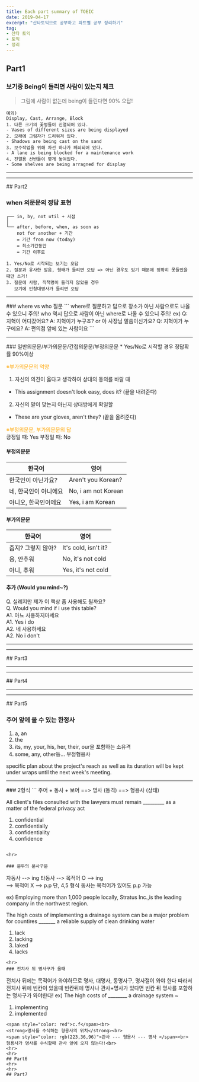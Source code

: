 ```yaml
---
title: Each part summary of TOEIC 
date: 2019-04-17
excerpt: "산타토익으로 공부하고 파트별 공부 정리하기"
tag:
- 산타 토익
- 토익 
- 정리
---
```


## Part1

### 보기중 Being이 들리면 사람이 있는지 체크 

> 그림에 사람이 없는데 being이 들린다면 90% 오답! 

```
예외)
Display, Cast, Arrange, Block 
1. 다른 크기의 꽃병들이 진열되어 있다. 
- Vases of different sizes are being displayed
2. 모래에 그림자가 드리워져 있다.
- Shadows are being cast on the sand
3. 보수작업을 위해 차선 하나가 폐쇠되어 있다.
- A lane is being blocked for a maintenance work 
4. 진열용 선반들이 몇개 놓여있다. 
- Some shelves are being arragned for display 
```
<hr>
<hr>
## Part2

### when 의문문의 정답 표현 
```
┌── in, by, not util + 시점 
│
└── after, before, when, as soon as 
    not for another + 기간 
    = 기간 from now (today) 
    = 최소기간동안 
    = 기간 이후로 
    
1. Yes/No로 시작되는 보기는 오답 
2. 질문과 유사한 발음, 형태가 들리면 오답 => 아닌 경우도 있기 때문에 정확히 못들었을 때만 소거!
3. 질문에 사람, 직책명이 들리지 않았을 경우 
   보기에 인칭대명사가 들리면 오답 
```
<hr>
### where vs who 질문 
```
where로 질문하고 답으로 장소가 아닌 사람으로도 나올 수 있으니 주의! 
who 역시 답으로 사람이 아닌 where로 나올 수 있으니 주의! 
ex) Q: 지혁이 어디갔어요? 
    A: 지혁이가 누구죠? or 아 사장님 말씀이신가요? 
    Q: 지혁이가 누구에요? 
    A: 편의점 앞에 있는 사람이요 
```
<hr>
### 일반의문문/부가의문문/간접의문문/부정의문문 
* Yes/No로 시작할 경우 정답확률 90%이상 

<span style="color:orange">※부가의문문의 억양</span>
1. 자신의 의견이 옳다고 생각하여 상대의 동의를 바랄 때 
- This assignment doesn't look easy, does it? (끝을 내려준다)
2. 자신의 말이 맞는지 아닌지 상대방에게 확일할 
- These are your gloves, aren't they? (끝을 올려준다) 

<span style="color:orange">※부정의문문, 부가의문문의 답</span><br>
긍정일 때: Yes 
부정일 때: No 

#### 부정의문문 

한국어 | 영어  
--------|-------
한국인이 아닌가요? | Aren't you Korean?
네, 한국인이 아니에요 | No, i am not Korean
아니오, 한국인이에요 | Yes, i am Korean

#### 부가의문문

한국어 | 영어 
--------|-------
춥지? 그렇지 않아? | It's cold, isn't it?
응, 안추워 | No, it's not cold
아니, 추워 | Yes, it's not cold

#### 추가 (Would you mind~?)<br>
Q. 실례지만 제가 이 책상 좀 사용해도 될까요?<br>
Q. Would you mind if i use this table?<br>
A1. 아뇨 사용하지마세요<br>
A1. Yes i do <br>
A2. 네 사용하세요<br>
A2. No i don't <br>

<hr>
<hr>
## Part3
<hr>
<hr>
## Part4
<hr>
<hr>
## Part5

### 주어 앞에 올 수 있는 한정사 
1. a, an
2. the 
3. its, my, your, his, her, their, our을 포함하는 소유격
4. some, any, other등... 부정형용사 

specific plan about the project's reach as well as its duration will be kept under wraps until the next week's meeting.
<hr>
### 2형식
```
주어 + 동사 + 보어 ==> 명사 (동격)
                  ==> 형용사 (상태)
                 
All client's files consulted with the lawyers must remain _________ 
as a matter of the federal privacy act 
1. confidential
2. confidentially
3. confidentiality
4. confidence 
```

<hr>

### 문두의 분사구문 
```
자동사 --> ing
타동사 --> 목적어 O --> ing  
      --> 목적어 X --> p.p 
단, 4,5 형식 동사는 목적어가 있어도 p.p 가능 

ex) 
Employing more than 1,000 people locally, Stratus Inc.,is the leading company in the northwest region.

The high costs of implementing a drainage system can be a major problem for countires _______
a reliable supply of clean drinking water
1. lack
2. lacking
3. laked 
4. lacks 
```
<hr>
### 전치사 뒤 명사구가 올때 
```
전치사 뒤에는 목적어가 와야하므로 명사, 대명사, 동명사구, 명사절이 와야 한다 
따라서 전치사 뒤에 빈칸이 있을때 빈칸뒤에 명사나 관사+명사가 있다면 빈칸 뒤 명사를 포함하는 명사구가 와야한다! 
ex)
The high costs of ________ a drainage system ~ 
1. implementing
2. implemented 
```
<span style="color: red">c.f</span><br>
<strong>명사를 수식하는 형용사의 위치</strong><br>
<span style="color: rgb(223,36,96)">관사 --- 형용사 --- 명사 </span><br>
형용사가 명사를 수식할때 관사 앞에 오지 않는다!<br>
<hr>
<hr>
## Part6
<hr>
<hr>
## Part7
